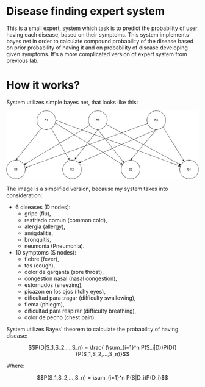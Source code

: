 # Disease finding expert system
This is a small expert, system which task is to predict the probability of user having each disease, based on their symptoms. This system implements bayes net in order to calculate compound probability of the disease based on prior probability of having it and on probability of disease developing given symptoms. It's a more complicated version of expert system from previous lab.

# How it works?
System utilizes simple bayes net, that looks like this:

![Alt text](bayes1.jpg)

The image is a simplified version, because my system takes into consideration:
- 6 diseases (D nodes):
    - gripe (flu),
    - resfriado comun (common cold),
    - alergia (allergy),
    - amigdalitis,
    - bronquitis,
    - neumonia (Pneumonia).
- 10 symptoms (S nodes):
    - fiebre (fever),
    - tos (cough),
    - dolor de garganta (sore throat),
    - congestion nasal (nasal congestion),
    - estornudos (sneezing),
    - picazon en los ojos (itchy eyes),
    - dificultad para tragar (difficulty swallowing),
    - flema (phlegm),
    - dificultad para respirar (difficulty breathing),
    - dolor de pecho (chest pain).

System utilizes Bayes' theorem to calculate the probability of having disease:

$$P(D|S_1,S_2,...,S_n)  = \frac{ (\sum_{i=1}^n P(S_i|D))P(D)}{P(S_1,S_2,...,S_n)}$$

Where:

$$P(S_1,S_2,...,S_n) = \sum_{i=1}^n P(S|D_i)P(D_i)$$